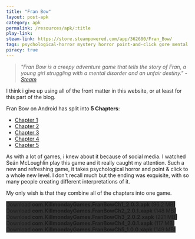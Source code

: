 ```yaml
---
title: "Fran Bow"
layout: post-apk
category: apk
permalink: /resources/apk/:title
play-link: 
steam-link: https://store.steampowered.com/app/362680/Fran_Bow/
tags: psychological-horror mystery horror point-and-click gore mental
piracy: true
---
```


> _"Fran Bow is a creepy adventure game that tells the story of Fran, a young girl struggling with a mental disorder and an unfair destiny." - <a href="https://store.steampowered.com/app/362680/Fran_Bow/" target="_blank">Steam</a>_

I think i give up using all of the front matter in this website, or at least for this part of the blog.

Fran Bow on Android has split into **5 Chapters**:
* <a href="https://play.google.com/store/apps/details?id=com.KillmondayGames.FranBowCh1" target="_blank">Chapter 1</a>
* <a href="https://play.google.com/store/apps/details?id=com.KillmondayGames.FranBowCh2" target="_blank">Chapter 2</a>
* <a href="https://play.google.com/store/apps/details?id=com.KillmondayGames.FranBowCh3" target="_blank">Chapter 3</a>
* <a href="https://play.google.com/store/apps/details?id=com.KillmondayGames.FranBowCh4" target="_blank">Chapter 4</a>
* <a href="https://play.google.com/store/apps/details?id=com.KillmondayGames.FranBowCh5" target="_blank">Chapter 5</a>

As with a lot of games, i knew about it because of social media. I watched Seán McLoughlin play this game and it really caught my attention. Such a new and refreshing game, it takes psychological horror and point & click to a whole new level. I don't recall much but the ending was exquisite, with so many people creating different interpretations of it.

My only wish is that they combine all of the chapters into one game.

<div class="text-center">
    <a class="btn btn-dark btn-block w-100" onclick='apk("com.KillmondayGames.FranBowCh1_2.0.3.apk")' style="text-decoration: none; background-color: #333;"> Download <b>com.KillmondayGames.FranBowCh1_2.0.3.apk</b> (96.2 MB)</a><br>
    <a class="btn btn-dark btn-block w-100" onclick='apk("com.KillmondayGames.FranBowCh2_2.0.1.xapk")' style="text-decoration: none; background-color: #333;"> Download <b>com.KillmondayGames.FranBowCh2_2.0.1.xapk</b> (148 MB)</a><br>
    <a class="btn btn-dark btn-block w-100" onclick='apk("com.KillmondayGames.FranBowCh3_2.0.2.xapk")' style="text-decoration: none; background-color: #333;"> Download <b>com.KillmondayGames.FranBowCh3_2.0.2.xapk</b> (221 MB)</a><br>
    <a class="btn btn-dark btn-block w-100" onclick='apk("com.KillmondayGames.FranBowCh4_2.0.1.xapk")' style="text-decoration: none; background-color: #333;"> Download <b>com.KillmondayGames.FranBowCh4_2.0.1.xapk</b> (117 MB)</a><br>
    <a class="btn btn-dark btn-block w-100" onclick='apk("com.KillmondayGames.FranBowCh5_1.0.0.xapk")' style="text-decoration: none; background-color: #333;"> Download <b>com.KillmondayGames.FranBowCh5_1.0.0.xapk</b> (149 MB)</a><br>
    
</div>
